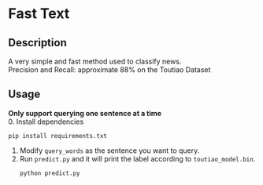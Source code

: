 # Fast Text
## Description
A very simple and fast method used to classify news.   
Precision and Recall: approximate 88% on the Toutiao Dataset
## Usage
**Only support querying one sentence at a time**  
0. Install dependencies
   ```shell
   pip install requirements.txt
   ```
1. Modify `query_words` as the sentence you want to query.
2. Run `predict.py` and it will print the label according to `toutiao_model.bin`.
    ```shell
   python predict.py
   ```
